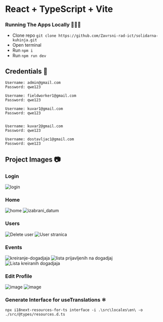 # React + TypeScript + Vite

### Running The Apps Locally 💪🧑‍🏭

- Clone repo `git clone https://github.com/Zavrsni-rad-ict/solidarna-kuhinja.git`
- Open terminal
- Run `npm i`
- Run `npm run dev`

## Credentials 📃

```
Username: admin@gmail.com
Password: qwe123

Username: fieldworker1@gmail.com
Password: qwe123

Username: kuvar1@gmail.com
Password: qwe123


Username: kuvar2@gmail.com
Password: qwe123

Username: dostavljac1@gmail.com
Password: qwe123
```


## Project Images 📷

### Login
![login](https://github.com/user-attachments/assets/74d833c2-eba9-4854-83b9-ce594ce29738)

### Home
![home](https://github.com/user-attachments/assets/77e4bf38-2f53-4609-ae38-0693b5022f29)
![izabrani_datum](https://github.com/user-attachments/assets/86772d93-018a-4fef-b89b-0a5788483771)
  
### Users
![Delete user](https://github.com/user-attachments/assets/f64ab0fb-9f5b-46c9-a92e-dea6a521ec0a)
![User stranica](https://github.com/user-attachments/assets/644b9dd1-8554-42e4-8fbc-90e41222ca90)

### Events
![kreiranje-dogadjaja](https://github.com/user-attachments/assets/ba11daf9-9f29-4c74-96d3-52f713d46772)
![lista prijavljenih na dogadjaj](https://github.com/user-attachments/assets/db08f2ee-90f9-4eb0-9d1d-83580a2660e7)
![Lista kreiranih dogadjaja](https://github.com/user-attachments/assets/ea7a18de-eb35-41bf-b720-a1e50c3a8075)

### Edit Profile
![image](https://github.com/user-attachments/assets/061ca98f-e808-4b6c-a1b0-ea1393516769)
![image](https://github.com/user-attachments/assets/51da4520-7b4e-4c1e-946b-2f18e6e49fef)



### Generate Interface for useTranslations ⚛

`npx i18next-resources-for-ts interface -i .\src\locales\en\ -o ./src/@types/resources.d.ts`

